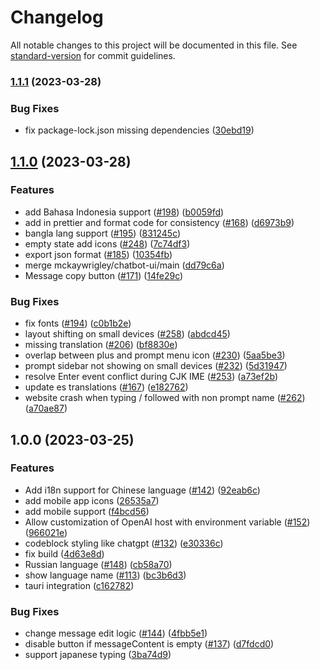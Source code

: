 # Changelog

All notable changes to this project will be documented in this file. See [standard-version](https://github.com/conventional-changelog/standard-version) for commit guidelines.

### [1.1.1](https://github.com/yuvaldolev/ChatGPT/compare/v1.1.0...v1.1.1) (2023-03-28)


### Bug Fixes

* fix package-lock.json missing dependencies ([30ebd19](https://github.com/yuvaldolev/ChatGPT/commit/30ebd19307b9c3a2fa5769a154fd84dfd5407e43))

## [1.1.0](https://github.com/yuvaldolev/ChatGPT/compare/v1.0.0...v1.1.0) (2023-03-28)


### Features

* add Bahasa Indonesia support ([#198](https://github.com/yuvaldolev/ChatGPT/issues/198)) ([b0059fd](https://github.com/yuvaldolev/ChatGPT/commit/b0059fdf0d7adccbdc5c98ba9730ee99df6a34b2))
* add in prettier and format code for consistency ([#168](https://github.com/yuvaldolev/ChatGPT/issues/168)) ([d6973b9](https://github.com/yuvaldolev/ChatGPT/commit/d6973b9cccb07b96ae732a1925b0e080a3bbd380))
* bangla lang support ([#195](https://github.com/yuvaldolev/ChatGPT/issues/195)) ([831245c](https://github.com/yuvaldolev/ChatGPT/commit/831245c8371854001745ae212258224b08d2a1b2))
* empty state add icons ([#248](https://github.com/yuvaldolev/ChatGPT/issues/248)) ([7c74df3](https://github.com/yuvaldolev/ChatGPT/commit/7c74df338ec00f4c35afe71076ba40a92e10c459))
* export json format ([#185](https://github.com/yuvaldolev/ChatGPT/issues/185)) ([10354fb](https://github.com/yuvaldolev/ChatGPT/commit/10354fb29050e7633e6f9bda30b4fc43e6950263))
* merge mckaywrigley/chatbot-ui/main ([dd79c6a](https://github.com/yuvaldolev/ChatGPT/commit/dd79c6ae6bd9f8947479cb5ed53cf3be1529d9dd))
* Message copy button ([#171](https://github.com/yuvaldolev/ChatGPT/issues/171)) ([14fe29c](https://github.com/yuvaldolev/ChatGPT/commit/14fe29c03aeb6f737811055064803f71f3f731cd))


### Bug Fixes

* fix fonts ([#194](https://github.com/yuvaldolev/ChatGPT/issues/194)) ([c0b1b2e](https://github.com/yuvaldolev/ChatGPT/commit/c0b1b2eadba4f2b08dfdb5daea17a498dc46b338))
* layout shifting on small devices ([#258](https://github.com/yuvaldolev/ChatGPT/issues/258)) ([abdcd45](https://github.com/yuvaldolev/ChatGPT/commit/abdcd4508da787605119af946b0a1f5b40d8b965))
* missing translation ([#206](https://github.com/yuvaldolev/ChatGPT/issues/206)) ([bf8830e](https://github.com/yuvaldolev/ChatGPT/commit/bf8830e1a59ff89c1d7599449b8f62b9925599e7))
* overlap between plus and prompt menu icon ([#230](https://github.com/yuvaldolev/ChatGPT/issues/230)) ([5aa5be3](https://github.com/yuvaldolev/ChatGPT/commit/5aa5be3f435981b053ee8cab7205b6107ff34dc5))
* prompt sidebar not showing on small devices ([#232](https://github.com/yuvaldolev/ChatGPT/issues/232)) ([5d31947](https://github.com/yuvaldolev/ChatGPT/commit/5d31947ab9392a66378859576ee12720b793f8f5))
* resolve Enter event conflict during CJK IME ([#253](https://github.com/yuvaldolev/ChatGPT/issues/253)) ([a73ef2b](https://github.com/yuvaldolev/ChatGPT/commit/a73ef2b8cf1dad6d4f1e78cb3b28f9d4e228c3f2))
* update es translations ([#167](https://github.com/yuvaldolev/ChatGPT/issues/167)) ([e182762](https://github.com/yuvaldolev/ChatGPT/commit/e18276223b38e8e6c4b35ec9ce7456cb5e52734d))
* website crash when typing / followed with non prompt name ([#262](https://github.com/yuvaldolev/ChatGPT/issues/262)) ([a70ae87](https://github.com/yuvaldolev/ChatGPT/commit/a70ae8799d692f20ca2a834f737db116fb587ca5))

## 1.0.0 (2023-03-25)


### Features

* Add i18n support for Chinese language ([#142](https://github.com/yuvaldolev/ChatGPT/issues/142)) ([92eab6c](https://github.com/yuvaldolev/ChatGPT/commit/92eab6c6346b1e53921185eff254d051534ffd60))
* add mobile app icons ([26535a7](https://github.com/yuvaldolev/ChatGPT/commit/26535a7c70a13a23458fd47ff639fb9472d575b6))
* add mobile support ([f4bcd56](https://github.com/yuvaldolev/ChatGPT/commit/f4bcd5649b0b4f0e9a63d0f7d3c4101df7767dd1))
* Allow customization of OpenAI host with environment variable ([#152](https://github.com/yuvaldolev/ChatGPT/issues/152)) ([966021e](https://github.com/yuvaldolev/ChatGPT/commit/966021ed74cb0788f7ac15b93dd3ba6bd0b0b3a5))
* codeblock styling like chatgpt ([#132](https://github.com/yuvaldolev/ChatGPT/issues/132)) ([e30336c](https://github.com/yuvaldolev/ChatGPT/commit/e30336c00e2b682420d3740776ddff4461bb95e0))
* fix build ([4d63e8d](https://github.com/yuvaldolev/ChatGPT/commit/4d63e8d179f03fe24653c96e8e14109266c365d4))
* Russian language ([#148](https://github.com/yuvaldolev/ChatGPT/issues/148)) ([cb58a70](https://github.com/yuvaldolev/ChatGPT/commit/cb58a703e331467db2ef696cee319d913082c336))
* show language name ([#113](https://github.com/yuvaldolev/ChatGPT/issues/113)) ([bc3b6d3](https://github.com/yuvaldolev/ChatGPT/commit/bc3b6d3355e90241a1aee99baf2ae3f05a1f2a7c))
* tauri integration ([c162782](https://github.com/yuvaldolev/ChatGPT/commit/c16278252be56023ae5a6deb8290e15b55da25cb))


### Bug Fixes

* change message edit logic ([#144](https://github.com/yuvaldolev/ChatGPT/issues/144)) ([4fbb5e1](https://github.com/yuvaldolev/ChatGPT/commit/4fbb5e1f79c9d279238b0adb24ee4c4063c275f7))
* disable button if messageContent is empty ([#137](https://github.com/yuvaldolev/ChatGPT/issues/137)) ([d7fdcd0](https://github.com/yuvaldolev/ChatGPT/commit/d7fdcd0dfe5df2e3b9d5d8735920d5d13bdfc901))
* support japanese typing ([3ba74d9](https://github.com/yuvaldolev/ChatGPT/commit/3ba74d99fbcc965092b5a2bc898b2216383fc6a4))
